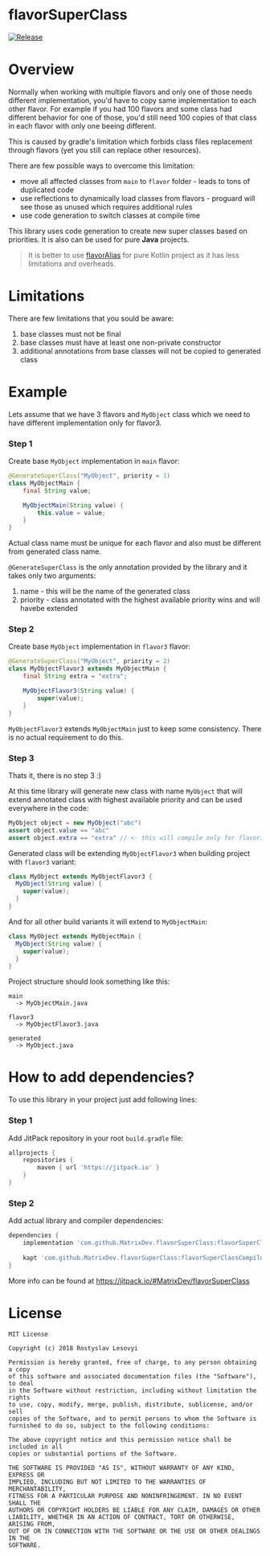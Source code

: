 # flavorSuperClass

[![Release](https://jitpack.io/v/MatrixDev/flavorSuperClass.svg)](https://jitpack.io/#MatrixDev/flavorSuperClass)

# Overview

Normally when working with multiple flavors and only one of those needs different implementation, you'd have to copy same implementation to each other flavor. For example if you had 100 flavors and some class had different behavior for one of those, you'd still need 100 copies of that class in each flavor with only one beeing different.

This is caused by gradle's limitation which forbids class files replacement through flavors (yet you still can replace other resources).

There are few possible ways to overcome this limitation:
- move all affected classes from `main` to `flavor` folder - leads to tons of duplicated code
- use reflections to dynamically load classes from flavors - proguard will see those as unused which requires additional rules
- use code generation to switch classes at compile time

This library uses code generation to create new super classes based on priorities. It is also can be used for pure **Java** projects.

> It is better to use [flavorAlias](https://github.com/MatrixDev/flavorAlias) for pure Kotlin project as it has less limitations and overheads.

# Limitations

There are few limitations that you sould be aware:
1. base classes must not be final
2. base classes must have at least one non-private constructor
3. additional annotations from base classes will not be copied to generated class 

# Example

Lets assume that we have 3 flavors and `MyObject` class which we need to have different implementation only for flavor3.

### Step 1

Create base `MyObject` implementation in `main` flavor:

```java
@GenerateSuperClass("MyObject", priority = 1)
class MyObjectMain {
    final String value;

    MyObjectMain(String value) {
        this.value = value;
    }
}
```

Actual class name must be unique for each flavor and also must be different from generated class name.

`@GenerateSuperClass` is the only annotation provided by the library and it takes only two arguments:
1. name - this will be the name of the generated class
2. priority - class annotated with the highest available priority wins and will havebe extended

### Step 2

Create base `MyObject` implementation in `flavor3` flavor:

```java
@GenerateSuperClass("MyObject", priority = 2)
class MyObjectFlavor3 extends MyObjectMain {
    final String extra = "extra";

    MyObjectFlavor3(String value) {
        super(value);
    }
}
```

`MyObjectFlavor3` extends `MyObjectMain` just to keep some consistency. There is no actual requirement to do this.

### Step 3

Thats it, there is no step 3 :)

At this time library will generate new class with name `MyObject` that will extend annotated class with highest available priority and can be used everywhere in the code:

```java
MyObject object = new MyObject("abc")
assert object.value == "abc"
assert object.extra == "extra" // <- this will compile only for flavor3
```

Generated class will be extending `MyObjectFlavor3` when building project with `flavor3` variant:

```java
class MyObject extends MyObjectFlavor3 {
  MyObject(String value) {
    super(value);
  }
}
```

And for all other build variants it will extend to `MyObjectMain`:

```java
class MyObject extends MyObjectMain {
  MyObject(String value) {
    super(value);
  }
}
```

Project structure should look something like this:

```
main
  -> MyObjectMain.java
  
flavor3
  -> MyObjectFlavor3.java

generated
  -> MyObject.java
```

# How to add dependencies?

To use this library in your project just add following lines:

### Step 1

Add JitPack repository in your root `build.gradle` file:

```gradle
allprojects {
    repositories {
        maven { url 'https://jitpack.io' }
    }
}
```

### Step 2

Add actual library and compiler dependencies:

```gradle
dependencies {
    implementation 'com.github.MatrixDev.flavorSuperClass:flavorSuperClassLib:1.0.0'
    
    kapt 'com.github.MatrixDev.flavorSuperClass:flavorSuperClassCompiler:1.0.0'
}
```

More info can be found at https://jitpack.io/#MatrixDev/flavorSuperClass

# License

```
MIT License

Copyright (c) 2018 Rostyslav Lesovyi

Permission is hereby granted, free of charge, to any person obtaining a copy
of this software and associated documentation files (the "Software"), to deal
in the Software without restriction, including without limitation the rights
to use, copy, modify, merge, publish, distribute, sublicense, and/or sell
copies of the Software, and to permit persons to whom the Software is
furnished to do so, subject to the following conditions:

The above copyright notice and this permission notice shall be included in all
copies or substantial portions of the Software.

THE SOFTWARE IS PROVIDED "AS IS", WITHOUT WARRANTY OF ANY KIND, EXPRESS OR
IMPLIED, INCLUDING BUT NOT LIMITED TO THE WARRANTIES OF MERCHANTABILITY,
FITNESS FOR A PARTICULAR PURPOSE AND NONINFRINGEMENT. IN NO EVENT SHALL THE
AUTHORS OR COPYRIGHT HOLDERS BE LIABLE FOR ANY CLAIM, DAMAGES OR OTHER
LIABILITY, WHETHER IN AN ACTION OF CONTRACT, TORT OR OTHERWISE, ARISING FROM,
OUT OF OR IN CONNECTION WITH THE SOFTWARE OR THE USE OR OTHER DEALINGS IN THE
SOFTWARE.
```

